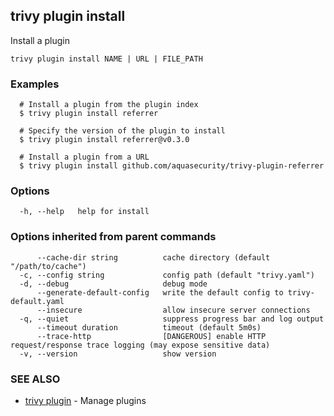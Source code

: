 ## trivy plugin install

Install a plugin

```
trivy plugin install NAME | URL | FILE_PATH
```

### Examples

```
  # Install a plugin from the plugin index
  $ trivy plugin install referrer

  # Specify the version of the plugin to install
  $ trivy plugin install referrer@v0.3.0

  # Install a plugin from a URL
  $ trivy plugin install github.com/aquasecurity/trivy-plugin-referrer
```

### Options

```
  -h, --help   help for install
```

### Options inherited from parent commands

```
      --cache-dir string          cache directory (default "/path/to/cache")
  -c, --config string             config path (default "trivy.yaml")
  -d, --debug                     debug mode
      --generate-default-config   write the default config to trivy-default.yaml
      --insecure                  allow insecure server connections
  -q, --quiet                     suppress progress bar and log output
      --timeout duration          timeout (default 5m0s)
      --trace-http                [DANGEROUS] enable HTTP request/response trace logging (may expose sensitive data)
  -v, --version                   show version
```

### SEE ALSO

* [trivy plugin](trivy_plugin.md)	 - Manage plugins

